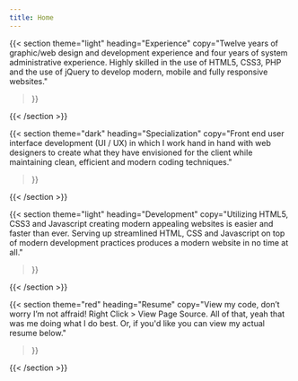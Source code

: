 ```yaml
---
title: Home
---
```


{{< section 
  theme="light" 
  heading="Experience"
  copy="Twelve years of graphic/web design and development experience and four years of system administrative experience. Highly skilled in the use of HTML5, CSS3, PHP and the use of jQuery to develop modern, mobile and fully responsive websites."
>}}

{{< /section >}}

{{< section 
  theme="dark" 
  heading="Specialization"
  copy="Front end user interface development (UI / UX) in which I work hand in hand with web designers to create what they have envisioned for the client while maintaining clean, efficient and modern coding techniques."
>}}

{{< /section >}}

{{< section 
  theme="light" 
  heading="Development"
  copy="Utilizing HTML5, CSS3 and Javascript creating modern appealing websites is easier and faster than ever. Serving up streamlined HTML, CSS and Javascript on top of modern development practices produces a modern website in no time at all."
>}}

{{< /section >}}

{{< section 
  theme="red" 
  heading="Resume"
  copy="View my code, don’t worry I’m not affraid! Right Click > View Page Source. All of that, yeah that was me doing what I do best. Or, if you'd like you can view my actual resume below."
>}}

{{< /section >}}